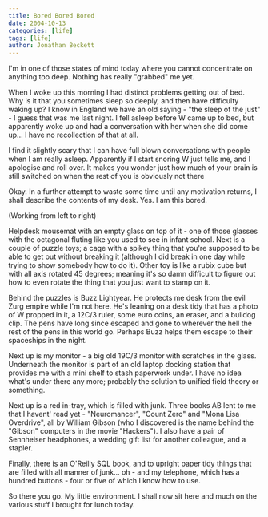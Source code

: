 ```yaml
---
title: Bored Bored Bored
date: 2004-10-13
categories: [life]
tags: [life]
author: Jonathan Beckett
---
```


I'm in one of those states of mind today where you cannot concentrate on anything too deep. Nothing has really "grabbed" me yet.

When I woke up this morning I had distinct problems getting out of bed. Why is it that you sometimes sleep so deeply, and then have difficulty waking up? I know in England we have an old saying - "the sleep of the just" - I guess that was me last night. I fell asleep before W came up to bed, but apparently woke up and had a conversation with her when she did come up... I have no recollection of that at all.

I find it slightly scary that I can have full blown conversations with people when I am really asleep. Apparently if I start snoring W just tells me, and I apologise and roll over. It makes you wonder just how much of your brain is still switched on when the rest of you is obviously not there 

Okay. In a further attempt to waste some time until any motivation returns, I shall describe the contents of my desk. Yes. I am this bored.

(Working from left to right)

Helpdesk mousemat with an empty glass on top of it - one of those glasses with the octagonal fluting like you used to see in infant school. Next is a couple of puzzle toys; a cage with a spikey thing that you're supposed to be able to get out without breaking it (although I did break in one day while trying to show somebody how to do it). Other toy is like a rubix cube but with all axis rotated 45 degrees; meaning it's so damn difficult to figure out how to even rotate the thing that you just want to stamp on it.

Behind the puzzles is Buzz Lightyear. He protects me desk from the evil Zurg empire while I'm not here. He's leaning on a desk tidy that has a photo of W propped in it, a 12C/3 ruler, some euro coins, an eraser, and a bulldog clip. The pens have long since escaped and gone to wherever the hell the rest of the pens in this world go. Perhaps Buzz helps them escape to their spaceships in the night.

Next up is my monitor - a big old 19C/3 monitor with scratches in the glass. Underneath the monitor is part of an old laptop docking station that provides me with a mini shelf to stash paperwork under. I have no idea what's under there any more; probably the solution to unified field theory or something.

Next up is a red in-tray, which is filled with junk. Three books AB lent to me that I havent' read yet - "Neuromancer", "Count Zero" and "Mona Lisa Overdrive", all by William Gibson (who I discovered is the name behind the "Gibson" computers in the movie "Hackers"). I also have a pair of Sennheiser headphones, a wedding gift list for another colleague, and a stapler.

Finally, there is an O'Reilly SQL book, and to upright paper tidy things that are filled with all manner of junk... oh - and my telephone, which has a hundred buttons - four or five of which I know how to use.

So there you go. My little environment. I shall now sit here and much on the various stuff I brought for lunch today.